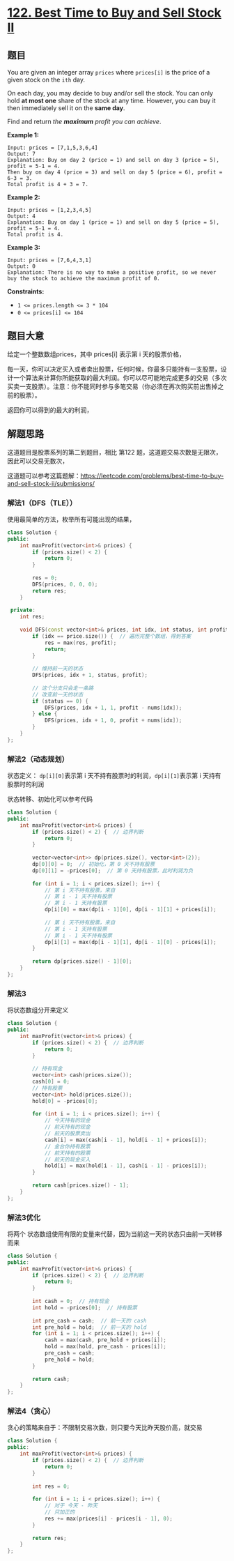 # [122. Best Time to Buy and Sell Stock II](https://leetcode.com/problems/best-time-to-buy-and-sell-stock-ii/)

## 题目

You are given an integer array `prices` where `prices[i]` is the price of a given stock on the `ith` day.

On each day, you may decide to buy and/or sell the stock. You can only hold **at most one** share of the stock at any time. However, you can buy it then immediately sell it on the **same day**.

Find and return *the **maximum** profit you can achieve*.

 

**Example 1:**

```
Input: prices = [7,1,5,3,6,4]
Output: 7
Explanation: Buy on day 2 (price = 1) and sell on day 3 (price = 5), profit = 5-1 = 4.
Then buy on day 4 (price = 3) and sell on day 5 (price = 6), profit = 6-3 = 3.
Total profit is 4 + 3 = 7.
```

**Example 2:**

```
Input: prices = [1,2,3,4,5]
Output: 4
Explanation: Buy on day 1 (price = 1) and sell on day 5 (price = 5), profit = 5-1 = 4.
Total profit is 4.
```

**Example 3:**

```
Input: prices = [7,6,4,3,1]
Output: 0
Explanation: There is no way to make a positive profit, so we never buy the stock to achieve the maximum profit of 0.
```

 

**Constraints:**

- `1 <= prices.length <= 3 * 104`
- `0 <= prices[i] <= 104`

## 题目大意

给定一个整数数组prices，其中 prices[i] 表示第 i 天的股票价格，

每一天，你可以决定买入或者卖出股票，任何时候，你最多只能持有一支股票，设计一个算法来计算你所能获取的最大利润。你可以尽可能地完成更多的交易（多次买卖一支股票）。注意：你不能同时参与多笔交易（你必须在再次购买前出售掉之前的股票）。

返回你可以得到的最大的利润，

## 解题思路

这道题目是股票系列的第二到题目，相比 第122 题，这道题交易次数是无限次，因此可以交易无数次，

这道题可以参考这篇题解：https://leetcode.com/problems/best-time-to-buy-and-sell-stock-ii/submissions/

### 解法1（DFS（TLE））

使用最简单的方法，枚举所有可能出现的结果，

``````c++
class Solution {
public:
    int maxProfit(vector<int>& prices) {
        if (prices.size() < 2) {
            return 0;
        }
        
        res = 0;
        DFS(prices, 0, 0, 0);
        return res;
    }
    
 private:
    int res;
    
    void DFS(const vector<int>& prices, int idx, int status, int profit) {
        if (idx == price.size()) {  // 遍历完整个数组，得到答案
            res = max(res, profit);
            return;
        }
        
        // 维持前一天的状态
        DFS(prices, idx + 1, status, profit);
        
        // 这个分支只会走一条路
        // 改变前一天的状态
        if (status == 0) {
            DFS(prices, idx + 1, 1, profit - nums[idx]);
        } else {
            DFS(prices, idx + 1, 0, profit + nums[idx]);
        }
    }
};
``````

### 解法2（动态规划）

状态定义： `dp[i][0]`表示第 i 天不持有股票时的利润，`dp[i][1]`表示第 i 天持有股票时的利润

状态转移、初始化可以参考代码

``````c++
class Solution {
public:
    int maxProfit(vector<int>& prices) {
        if (prices.size() < 2) {  // 边界判断
            return 0;
        }
        
        vector<vector<int>> dp(prices.size(), vector<int>(2));
        dp[0][0] = 0;  // 初始化，第 0 天不持有股票
        dp[0][1] = -prices[0];  // 第 0 天持有股票，此时利润为负
        
        for (int i = 1; i < prices.size(); i++) {
            // 第 i 天不持有股票，来自
            // 第 i - 1 天不持有股票
            // 第 i - 1 天持有股票
            dp[i][0] = max(dp[i - 1][0], dp[i - 1][1] + prices[i]);
            
            // 第 i 天不持有股票，来自
            // 第 i - 1 天持有股票
            // 第 i - 1 天不持有股票
            dp[i][1] = max(dp[i - 1][1], dp[i - 1][0] - prices[i]);
        }
        
        return dp[prices.size() - 1][0];
    }
};
``````

### 解法3

将状态数组分开来定义

`````c++
class Solution {
public:
    int maxProfit(vector<int>& prices) {
        if (prices.size() < 2) {  // 边界判断
            return 0;
        }
        
        // 持有现金
        vector<int> cash(prices.size());
        cash[0] = 0;
        // 持有股票
        vector<int> hold(prices.size());
        hold[0] = -prices[0];
        
        for (int i = 1; i < prices.size(); i++) {
            // 今天持有的现金
            // 前天持有的现金
            // 前天的股票卖出
            cash[i] = max(cash[i - 1], hold[i - 1] + prices[i]);
            // 金台你持有股票
            // 前天持有的股票
            // 前天的现金买入
            hold[i] = max(hold[i - 1], cash[i - 1] - prices[i]);
        }
        
        return cash[prices.size() - 1];
    }
};
`````

### 解法3优化

将两个 状态数组使用有限的变量来代替，因为当前这一天的状态只由前一天转移而来

````c++
class Solution {
public:
    int maxProfit(vector<int>& prices) {
        if (prices.size() < 2) {  // 边界判断
            return 0;
        }
        
        int cash = 0;  // 持有现金
        int hold = -prices[0];  // 持有股票
        
        int pre_cash = cash;  // 前一天的 cash
        int pre_hold = hold;  // 前一天的 hold
        for (int i = 1; i < prices.size(); i++) {
            cash = max(cash, pre_hold + prices[i]);
            hold = max(hold, pre_cash - prices[i]);
            pre_cash = cash;
            pre_hold = hold;
        }
        
        return cash;
    }
};
````

###  解法4（贪心）

贪心的策略来自于：不限制交易次数，则只要今天比昨天股价高，就交易

```c++
class Solution {
public:
    int maxProfit(vector<int>& prices) {
        if (prices.size() < 2) {  // 边界判断
            return 0;
        }
        
        int res = 0;
        
        for (int i = 1; i < prices.size(); i++) {
            // 对于 今天 - 昨天
            // 只加正的
            res += max(prices[i] - prices[i - 1], 0);
        }
        
        return res;
    }
};
```

